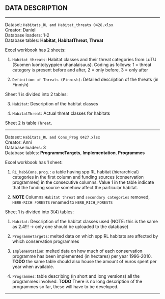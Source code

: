 ## DATA DESCRIPTION

*** 
Dataset: `Habitats_RL and Habitat_threats 0428.xlsx`  
Creator: Daniel  
Database loaders: 1-2  
Database tables: **Habitat**, **HabitatThreat**, **Threat**  

Excel workbook has 2 sheets:

  1. `Habitat threats`: Habitat classes and their threat categories from LuTU
      (Suomen luontotyyppien uhanalaisuus). Coding as follows: 1 = threat
      category is present before and after, 2 = only before, 3 = only after

  2. `Definition of Threats (Finnish)`: Detailed description of the threats
      (in Finnish)

Sheet 1 is divided into 2 tables:

  3. `Habitat`: Description of the habitat classes

  4. `HabitatThreat`: Actual threat classes for habitats

Sheet 2 is table `Threat`.

***
Dataset: `Habitats_RL and Cons_Prog 0427.xlsx`  
Creator: Anni  
Database loaders: 3  
Database tables: **ProgrammeTargets**, **Implementation**, **Programmes**  

Excel workbook has 1 sheet:

  1. `RL_hab&Cons.prog.`: a table having spp RL habitat (hierarchical) 
      categories in the first column and funding sources (conservation 
      programmes) in the consecutive columns. Value 1 in the table indicate
      that the funding source somehow affect the particular habitat.

  2. **NOTE** Columns `Habitat threat` and `secondary categories` removed,
     `HERB-RICH FORESTS` renamed to `HERB_RICH_FORESTS`

Sheet 1 is divided into 3(4) tables:  

  1. `Habitat`: Description of the habitat classes used (NOTE: this is the
      same as 2.4!!! -> only one should be uploaded to the database)
    
  2. `ProgrammeTargets`: melted data on which spp RL habitats are affected by 
      which conservation programmes

  3. `Implementation`: melted data on how much of each conservation programme
      has been implemented (in hectares) per year 1996-2010. **TODO** the same
      table should also house the amount of euros spent per year when available.

  4. `Programmes`: table describing (in short and long versions) all the 
      programmes involved. **TODO** There is no long description of the 
      programmes so far, these will have to be developed.

***